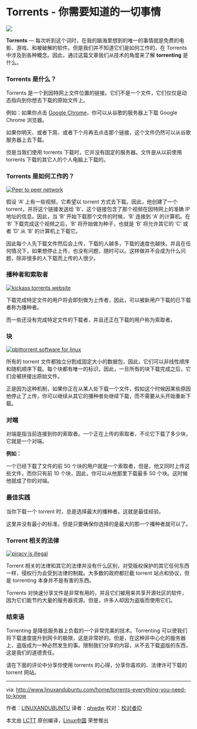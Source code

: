Torrents - 你需要知道的一切事情
======

![](http://www.linuxandubuntu.com/uploads/2/1/1/5/21152474/torrenting-how-torrent-works_orig.jpg)

**Torrents** — 每次听到这个词时，在我的脑海里想到的唯一的事情就是免费的电影、游戏、和被破解的软件。但是我们并不知道它们是如何工作的，在 Torrents 中涉及到各种概念。因此，通过这篇文章我们从技术的角度来了解 **torrenting** 是什么。

### Torrents 是什么？

Torrents 是一个到因特网上文件位置的链接。它们不是一个文件，它们仅仅是动态指向到你想去下载的原始文件上。

例如：如果你点击 [Google Chrome][1]，你可以从谷歌的服务器上下载 Google Chrome 浏览器。

如果你明天、或者下周、或者下个月再去点击那个链接，这个文件仍然可以从谷歌服务器上去下载。

但是当我们使用 torrents 下载时，它并没有固定的服务器。文件是从以前使用 torrents 下载的其它人的个人电脑上下载的。

###  Torrents 是如何工作的？

 [![Peer to peer network](http://www.linuxandubuntu.com/uploads/2/1/1/5/21152474/torrent_orig.png)][2] 

假设 ‘A’ 上有一些视频，它希望以 torrent 方式去下载。因此，他创建了一个 torrent，并将这个链接发送给 ‘B’，这个链接包含了那个视频在因特网上的准确 IP 地址的信息。因此，当 ‘B’ 开始下载那个文件的时候，‘B’ 连接到 ‘A’ 的计算机。在 ‘B’ 下载完成这个视频之后，‘B’ 将开始做为种子，也就是 ‘B’ 将允许其它的 ‘C’ 或者 ‘D’ 从 ‘B’ 的计算机上下载它。

因此每个人先下载文件然后会上传，下载的人越多，下载的速度也越快。并且在任何情况下，如果想停止上传，也没有问题，随时可以。这样做并不会成为什么问题，除非很多的人下载而上传的人很少。

### 播种者和索取者

 [![kickass torrents website](http://www.linuxandubuntu.com/uploads/2/1/1/5/21152474/seeders_orig.png)][3] 

下载完成特定文件的用户将会即刻做为上传者，因此，可以被新用户下载的已下载者称为播种者。

而一些还没有完成特定文件的下载者，并且还正在下载的用户称为索取者。

### 块

 [![qbittorrent software for linux](http://www.linuxandubuntu.com/uploads/2/1/1/5/21152474/peers_orig.png)][4] 

所有的 torrent 文件都独立分割成固定大小的数据包，因此，它们可以非线性顺序和随机顺序下载。每个块都有唯一的标识，因此，一旦所有的块下载完成之后，它们会被拼接出原始文件。

正是因为这种机制，如果你正在从某人处下载一个文件，假如这个时候因某些原因他停止了上传，你可以继续从其它的播种者处继续下载，而不需要从头开始重新下载。

### 对端

对端是指当前连接到你的索取者。一个正在上传的索取者，不论它下载了多少块，它就是一个对端。

**例如：**

一个已经下载了文件的前 50 个块的用户就是一个索取者，但是，他又同时上传这些文件，而你只有前 10 个块，因此，你可以从他那里下载最多 50 个块。这时候他就成了你的对端。

### 最佳实践

当你下载一个 torrent 时，总是选择最大的播种者。这就是最佳经验。

这里并没有最小的标准，但是只要确保你选择的是最大的那一个播种者就可以了。

### Torrent 相关的法律

 [![piracy is illegal](http://www.linuxandubuntu.com/uploads/2/1/1/5/21152474/torrent-laws_orig.png)][5] 

Torrent 相关的法律和其它的法律并没有什么区别，对受版权保护的其它任何东西一样，侵权行为会受到法律的制裁。大多数的政府都拦截 torrent 站点和协议，但是 torrenting 本身并不是有害的东西。

Torrents 对快速分享文件是非常有用的，并且它们被用来共享开源社区的软件，因为它们能节约大量的服务器资源。但是，许多人却因为盗版而使用它们。

### 结束语

Torrenting 是降低服务器上负载的一个非常完美的技术。Torrenting 可以使我们将下载速度提升到网卡的极限，这是非常好的。但是，在这种非中心化的服务器上，盗版成为一种必然发生的事。限制我们分享的内容，从不去下载盗版的东西，这是我们的道德责任。

请在下面的评论中分享你使用 torrents 的心得，分享你喜欢的、法律许可下载的 torrent 网站。

--------------------------------------------------------------------------------

via: http://www.linuxandubuntu.com/home/torrents-everything-you-need-to-know

作者：[LINUXANDUBUNTU][a]
译者：[qhwdw](https://github.com/qhwdw)
校对：[校对者ID](https://github.com/校对者ID)

本文由 [LCTT](https://github.com/LCTT/TranslateProject) 原创编译，[Linux中国](https://linux.cn/) 荣誉推出

[a]:http://www.linuxandubuntu.com
[1]:https://www.google.com/chrome/
[2]:http://www.linuxandubuntu.com/uploads/2/1/1/5/21152474/torrent_orig.png
[3]:http://www.linuxandubuntu.com/uploads/2/1/1/5/21152474/seeders_orig.png
[4]:http://www.linuxandubuntu.com/uploads/2/1/1/5/21152474/peers_orig.png
[5]:http://www.linuxandubuntu.com/uploads/2/1/1/5/21152474/torrent-laws_orig.png
